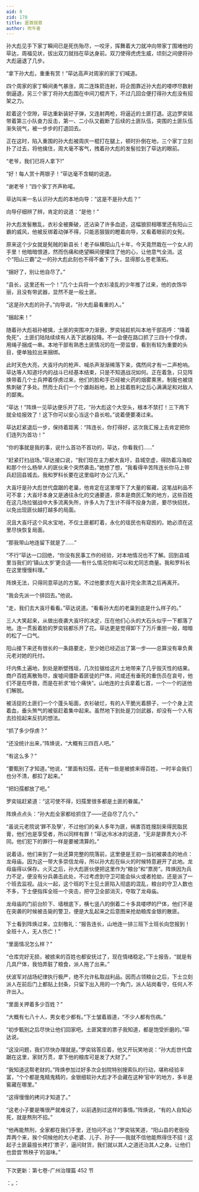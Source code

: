 ```yaml
---
aid: 8
zid: 178
title: 匪首授首
author: 吹牛者
---
```


孙大彪见手下家丁瞬间已是死伤殆尽，一咬牙，挥舞着大刀就冲向带家丁围堵他的荜达，周福见状，拔出双刀就挡在荜达身前。双刀使得虎虎生威，顷刻之间便将孙大彪逼退了几步。

“拿下孙大彪，重重有赏！”荜达高声对周家的家丁们喊道。

四个周家的家丁瞬间勇气暴涨，周二连珠箭连射，将企图靠近孙大彪的喽啰尽数射倒逼退，另三个家丁将孙大彪围在中间刀棍齐下，不过几回合便打得孙大彪没有招架之力。

趁着这个空隙，荜达重新装好子弹，又连射两枪，将逼近的土匪打退。这边罗奕铭带着第三小队奋力反击，第一、二小队又截断了后续的土匪队伍，突围的土匪队伍渐失锐气，被一步步的打退回去。

正在这时，陷入重围的孙大彪被周庆一棍打在腿上，顿时扑倒在地，三个家丁立刻扑了过去，将他擒住，周大毫不客气，拽着孙大彪的发髻拉到了荜达的眼前。

“老爷，我们已将人拿下!”

“好！每人赏十两银子！”荜达毫不含糊的说道。

“谢老爷！”四个家丁齐声称喏。

荜达叫来一名认识孙大彪的本地向导：“这是不是孙大彪？”

向导仔细辨了辨，肯定的说道：“是他！”

孙大彪发髻散乱，衣衫全被撕破，还沾染了许多血迹，这幅狼狈相哪里还有阳山三霸的威风，他被反绑着动弹不得，只能恶狠狠的瞪着向导，又看着眼前的女髡。

原来这个少女就是髡贼的新县长！老子纵横阳山几十年，今天竟然栽在一个女人的手里！他暗暗恨道，然而伤痛和绝望瞬间便攥住了他的心，让他意气全消。这个“阳山三霸”之一的孙大彪此刻也不得不垂下了头，显得那么苍老落拓。

“捆好了，别让他自尽了。”

“县长，这里还有一个！”几个士兵将一个衣衫凌乱的少年推了过来，他的衣饰华丽，且没有带武器，显然不是一般土匪。

“这是孙大彪的孙子。”向导说，“孙大彪最看重的人。”

“捆起来！”

随着孙大彪祖孙被擒，土匪的突围冲力渐衰，罗奕铭趁机叫本地干部高呼：“降着免死”，土匪们陆陆续续有人丢下武器投降。不一会便在路口抓了三四十个俘虏，用绳子捆成一串。本地干部有熟悉土匪情况的在一旁监督，看到有较为重要的头目，便单独拉出来捆绑。

此时天色大亮，大崀圩内的枪声、喊杀声渐渐稀落下来，偶然间才有一二声枪响。荜达等人知道圩内的战斗已经基本结束，只是不知道战况如何。正在着急，只见阵焕带着几个士兵押着俘虏过来，他们的脸和手已经被火药的烟雾熏黑，制服也被烧焦刺破了多处。然而士兵们一个个雄赳赳地，脸上挂着胜利之后心满满足和对敌人的鄙夷。

“荜达！”阵焕一见荜达便乐开了花，“孙大彪这个大空头，根本不禁打！三下两下就全给报效了！这下你可以安心当这个县长啦。”说着便要凑过来。

荜达赶紧退后一步，保持着距离：“阵连长，你打得好，这次我汇报上去肯定把你们连列为首功！”

“你的事就是我的事，说什么首功不首功的，荜达，你看我们……”

“赶紧打扫战场。”荜达接口说，“我们现在主力都大崀圩，县城空虚，得防着冯海蛟和那个什么杨举人的匪伙来个突然袭击。”她想了想，“我看得辛苦阵连长你马上带兵赶回县城去。我和罗科长要在这里临时‘办公’几天。”

大崀圩是孙大彪世代盘踞的老巢，他肯定在这里埋下了大量的窖藏，这笔战利品不可不拿；大崀圩本身又是通往永化的交通要道，原本是商民汇聚的地方，这些百姓在这几场拉锯战中大多流离失所，许多人为了生计不得不投身为匪，要尽快招抚，以免出现匪伙越打越多的局面。

况且大崀圩这个风水宝地，不仅土匪都盯着，永化的瑶民也有窥觊的。她必须在这里尽快恢复局面。

“那我带山地连留下就是了……”

“不行”荜达一口回绝，“你没有民事工作的经验，对本地情况也不了解。回到县城里当我们的‘镇山太岁’更合适――有什么情况你和可以和尤同志商量。我和罗科长在这里慢慢料理。”

阵焕无法，只得同意荜达的方案。不过他要求在大崀圩完全肃清之后再离开。

“我会先派一个排回去。”他说。

“走，我们去大崀圩看看。”荜达说道。“看看孙大彪的老巢到底是什么样子的。”

三人大笑起来，从做出夜袭大崀圩的决定，压在他们心头的大石头似乎一下都落了地。连一贯扳着脸的罗奕铭都乐开了花。荜达更是觉得卸下了万斤重担一般，暗暗的松了一口气。

阳山接下来还有很长的一条路要走，至少她已经迈出了第一步――总算没有辜负黄元老对她的托付。

圩内焦土遍地，到处是断壁残垣，几次拉锯给这片土地带来了几乎毁灭性的结果。商户百姓离散殆尽，废墟间僵卧着匪徒的尸体，间或还有垂死的重伤员在哀号，他们不是在呼救，而是在祈求“给个痛快”。山地连的士兵拿着匕首，一个一个的送他们解脱。

被活捉的土匪们一个个蓬头垢面，衣衫破烂，有的人干脆光着膀子，一个个身上流着血，垂头煞气的被驱赶着集中起来。虽然地下到处是刀剑武器，却没有一个人有去捡拾起来反抗的想法。

“抓了多少俘虏？”

“还没统计出来，”阵焕说，“大概有三四百人吧。”

“有这么多？”

“要甄别了才知道。”他说，“里面有妇孺，还有一些是被掳来得百姓，一时半会我们也分不清，都扣了起来。”

“把妇孺都放了吧。”

罗奕铭赶紧道：“这可使不得，妇孺里很多都是土匪的眷属。”

阵焕点点头：“孙大彪全家都给抓住了――还自尽了几个。”

“虽说元老院说‘罪不及孥’，不过他们的亲人多年为匪，祸害百姓搜刮来得民脂民膏，他们也是享受者，所以同样有罪！”荜达冷冰冰的说道，“无非是罪责大小不同。他们犯下的罪行一样是要被清算的。”

说着话，他们来到了一处还算完整的院落前，这里便是王初一当初被袭击的地点：龙母庙。因为这一带大多崇信龙母，所以孙大彪在纵火的时候特意避开了此地。龙母庙得以保存。火灭之后，孙大彪匪伙便把这里作为“粮台”和“票房”。阵焕因为兵力不足，便没有分兵袭击此处，不过考虑到守卫可能会纵火或者抢劫，还是派了一个班去监视。战火一起，这个班的下士见土匪陷入彻底的混乱，粮台的守卫人数也不多，下士便指挥全班一个突击，把守卫全部消灭，夺取了龙母庙。

龙母庙的门前台阶下、墙根底下，横七竖八的倒着二十多具喽啰的尸体，他们不是在突袭的时候被击毙的警卫，便是大乱起来之后意图来抢劫粮库金银的散匪。

下士看到阵焕过来，立刻敬礼：“报告连长，山地连一排三班下士班长向您报到！全班十人，无人伤亡！”

“里面情况怎么样？”

“仓库完好无损，被掳来的百姓也都安抚过了，现在情绪稳定。”下士报告，“就是有几具尸体，我怕弄脏了粮食，派人拖了出来。”

伏波军对战场纪律执行极严，绝不允许私取战利品。因而占领粮台之后，下士立刻派人在前后门上都贴上封条，只留下出入用的一个角门，派人站岗看守，任何人不许出入。

“里面关押着多少百姓？”

“大概有七八十人，男女老少都有。”下士皱着眉道，“不少人都有伤病。”

“初步甄别之后尽快让他们回家吧。土匪窝里的票子我知道，都是饱受折磨的。”荜达说。

“这没问题，我们尽快办理就是。”罗奕铭答应着，他又开玩笑地说：“孙大彪世代盘踞在这里，家财万贯，拿下他的粮库可是发了大财了。”

“我知道这帮老财的。”阵焕参加过好多次企划院特别搜索队的行动，堪称经验丰富，“个个都是鬼精鬼精的，金银细软孙大彪才不会藏在这种‘官中’的地方，多半是窖藏在哪里。”

“这得慢慢的拷问才知道了。”

“这老小子要是嘴很严就难说了，以前遇到过这样的事情。”阵焕说，“有的人自知必死，就是熬刑不招。”

“他再能熬刑，全家都在我们手里，还怕问不出？”罗奕铭笑道，“阳山县的老衙役弄两个来，挨个伺候他的大小老婆、儿子、孙子――我就不信他能熬得住不招！这起子土匪最擅长拷打‘票子’，逼问财货，我们就以其人之道还治其人之身。让他们也尝尝‘熬秧子’的滋味。”

---

下次更新：第七卷-广州治理篇 452 节

：。：
